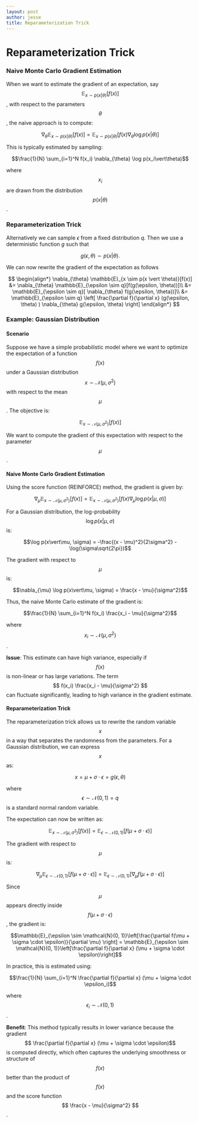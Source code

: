 ```yaml
---
layout: post
author: jesse
title: Reparameterization Trick
---
```


# Reparameterization Trick 

### Naive Monte Carlo Gradient Estimation
When we want to estimate the gradient of an expectation, say $$ \mathbb{E}_{x \sim p(x \vert \theta)}[f(x)] $$, with respect to the parameters $$\theta$$, the naive approach is to compute:

$$\nabla_{\theta} \mathbb{E}_{x \sim p(x\vert\theta)}[f(x)] = \mathbb{E}_{x \sim p(x\vert\theta)}[f(x) \nabla_{\theta} \log p(x\vert\theta)]$$

This is typically estimated by sampling:

$$\frac{1}{N} \sum_{i=1}^N f(x_i) \nabla_{\theta} \log p(x_i\vert\theta)$$

where $$ x_i $$ are drawn from the distribution $$ p(x \vert \theta) $$.

### Reparameterization Trick
Alternatively we can sample $\epsilon$ from a fixed distribution $q$. Then we use a deterministic function $g$ such that 

$$ g(\epsilon, \theta) \sim p(x \vert \theta). $$

We can now rewrite the gradient of the expectation as follows

$$ 
\begin{align*}
    \nabla_{\theta} \mathbb{E}_{x \sim p(x \vert \theta)}[f(x)] &= \nabla_{\theta} \mathbb{E}_{\epsilon \sim q}[f(g(\epsilon, \theta))]\\
    &=  \mathbb{E}_{\epsilon \sim q}[ \nabla_{\theta} f(g(\epsilon, \theta))]\\
    &=  \mathbb{E}_{\epsilon \sim q} \left[
        \frac{\partial f}{\partial x} (g(\epsilon, \theta) ) \nabla_{\theta} g(\epsilon, \theta) 
     \right]
\end{align*}
$$

### Example: Gaussian Distribution

#### Scenario
Suppose we have a simple probabilistic model where we want to optimize the expectation of a function $$ f(x) $$ under a Gaussian distribution $$ x \sim \mathcal{N}(\mu, \sigma^2) $$ with respect to the mean $$ \mu $$. The objective is:

$$\mathbb{E}_{x \sim \mathcal{N}(\mu, \sigma^2)}[f(x)]$$

We want to compute the gradient of this expectation with respect to the parameter $$\mu$$.

#### Naive Monte Carlo Gradient Estimation
Using the score function (REINFORCE) method, the gradient is given by:

$$\nabla_{\mu} \mathbb{E}_{x \sim \mathcal{N}(\mu, \sigma^2)}[f(x)] = \mathbb{E}_{x \sim \mathcal{N}(\mu, \sigma^2)}[f(x) \nabla_{\mu} \log p(x\vert\mu, \sigma)]$$

For a Gaussian distribution, the log-probability $$ \log p(x\vert\mu, \sigma) $$ is:

$$\log p(x\vert\mu, \sigma) = -\frac{(x - \mu)^2}{2\sigma^2} - \log(\sigma\sqrt{2\pi})$$

The gradient with respect to $$\mu$$ is:

$$\nabla_{\mu} \log p(x\vert\mu, \sigma) = \frac{x - \mu}{\sigma^2}$$

Thus, the naive Monte Carlo estimate of the gradient is:

$$\frac{1}{N} \sum_{i=1}^N f(x_i) \frac{x_i - \mu}{\sigma^2}$$

where $$ x_i \sim \mathcal{N}(\mu, \sigma^2) $$.

**Issue**: This estimate can have high variance, especially if $$ f(x) $$ is non-linear or has large variations. The term $$ f(x_i) \frac{x_i - \mu}{\sigma^2} $$ can fluctuate significantly, leading to high variance in the gradient estimate.

#### Reparameterization Trick
The reparameterization trick allows us to rewrite the random variable $$ x $$ in a way that separates the randomness from the parameters. For a Gaussian distribution, we can express $$ x $$ as:

$$x = \mu + \sigma \cdot \epsilon = g(\epsilon, \theta)$$

where $$ \epsilon \sim \mathcal{N}(0, 1) = q $$ is a standard normal random variable.

The expectation can now be written as:

$$\mathbb{E}_{x \sim \mathcal{N}(\mu, \sigma^2)}[f(x)] = \mathbb{E}_{\epsilon \sim \mathcal{N}(0, 1)}[f(\mu + \sigma \cdot \epsilon)]$$

The gradient with respect to $$ \mu $$ is:

$$\nabla_{\mu} \mathbb{E}_{\epsilon \sim \mathcal{N}(0, 1)}[f(\mu + \sigma \cdot \epsilon)] = \mathbb{E}_{\epsilon \sim \mathcal{N}(0, 1)}[\nabla_{\mu} f(\mu + \sigma \cdot \epsilon)]$$

Since $$ \mu $$ appears directly inside $$ f(\mu + \sigma \cdot \epsilon) $$, the gradient is:

$$\mathbb{E}_{\epsilon \sim \mathcal{N}(0, 1)}\left[\frac{\partial f(\mu + \sigma \cdot \epsilon)}{\partial \mu} \right] = \mathbb{E}_{\epsilon \sim \mathcal{N}(0, 1)}\left[\frac{\partial f}{\partial x} (\mu + \sigma \cdot \epsilon)\right]$$

In practice, this is estimated using:

$$\frac{1}{N} \sum_{i=1}^N \frac{\partial f}{\partial x} (\mu + \sigma \cdot \epsilon_i)$$

where $$ \epsilon_i \sim \mathcal{N}(0, 1) $$.

**Benefit**: This method typically results in lower variance because the gradient $$ \frac{\partial f}{\partial x} (\mu + \sigma \cdot \epsilon)$$ is computed directly, which often captures the underlying smoothness or structure of $$ f(x) $$ better than the product of $$ f(x) $$ and the score function $$ \frac{x - \mu}{\sigma^2} $$.

